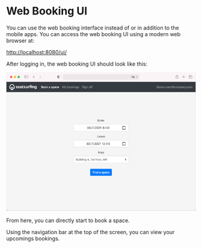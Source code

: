 # Web Booking UI

You can use the web booking interface instead of or in addition to the mobile apps. You can access the web booking UI using a modern web browser at:

[http://localhost:8080/ui/](http://localhost:8080/ui/)

After logging in, the web booking UI should look like this:

![Booking UI Screenshot](img/booking-ui.png)

From here, you can directly start to book a space.

Using the navigation bar at the top of the screen, you can view your upcomings bookings.